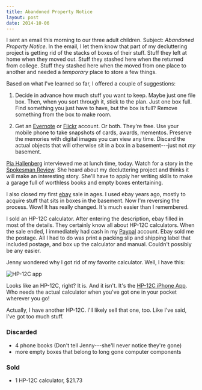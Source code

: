 ```yaml
---
title: Abandoned Property Notice
layout: post
date: 2014-10-06
---
```


I sent an email this morning to our three adult children. Subject:
_Abandoned Property Notice_. In the email, I let them know that part of
my decluttering project is getting rid of the stacks of boxes of their
stuff. Stuff they left at home when they moved out. Stuff they stashed
here when the returned from college. Stuff they stashed here when the
moved from one place to another and needed a _temporary_ place to store
a few things.

Based on what I've learned so far, I offered a couple of suggestions:

1. Decide in advance how much stuff you want to keep. Maybe just one
   file box. Then, when you sort through it, stick to the plan. Just
   one box full. Find something you just have to have, but the box is
   full? Remove something from the box to make room.

2. Get an [Evernote][1] or [Flickr][2] account. Or both. They're free.
   Use your mobile phone to take snapshots of cards, awards, mementos.
   Preserve the memories with digital images you can view any time.
   Discard the actual objects that will otherwise sit in a box in a
   basement---just not _my_ basement.

[Pia Hallenberg][7] interviewed me at lunch time, today. Watch for a
story in the [Spokesman Review][8]. She heard about my decluttering
project and thinks it will make an interesting story. She'll have to
apply her writing skills to make a garage full of worthless books and
empty boxes entertaining.

I also closed my first [ebay][3] sale in ages. I used ebay years ago,
mostly to acquire stuff that sits in boxes in the basement. Now I'm
reversing the process. Wow! It has really changed. It's much easier than
I remembered.

I sold an HP-12C calculator. After entering the description, ebay filled
in most of the details. They certainly know all about HP-12C
calculators. When the sale ended, I immediately had cash in my
[Paypal][4] account. Ebay sold me the postage. All I had to do was print
a packing slip and shipping label that included postage, and box up the
calculator and manual. Couldn't possibly be any easier.

Jenny wondered why I got rid of my favorite calculator. Well, I have
this:

![HP-12C app][5]

Looks like an HP-12C, right? It is. And it isn't. It's the [HP-12C
iPhone App][6]. Who needs the actual calculator when you've got one in
your pocket wherever you go!

Actually, I have another HP-12C. I'll likely sell that one, too. Like
I've said, I've got too much stuff.

### Discarded ###
- 4 phone books (Don't tell Jenny---she'll never notice they're gone)
- more empty boxes that belong to long gone computer components

### Sold ###
- 1 HP-12C calculator, $21.73

[1]: http://www.evernote.com
[2]: http://www.flickr.com
[3]: http://www.ebay.com/
[4]: https://www.paypal.com/
[5]: https://farm4.staticflickr.com/3933/15278550437_5a42ab78bf_z.jpg
[6]: https://itunes.apple.com/us/app/hewlett-packard-12c-financial/id503641946
[7]: http://www.spokesman.com/staff/pia-hallenberg/
[8]: http://www.spokesman.com/

